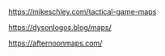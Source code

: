 https://mikeschley.com/tactical-game-maps

https://dysonlogos.blog/maps/

https://afternoonmaps.com/
